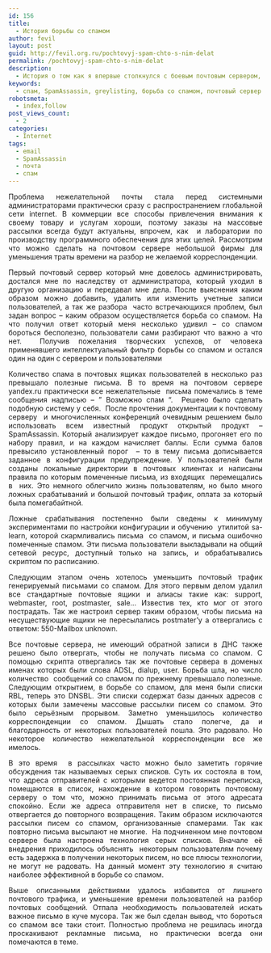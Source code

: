 ```yaml
---
id: 156
title:
  - История борьбы со спамом
author: fevil
layout: post
guid: http://fevil.org.ru/pochtovyj-spam-chto-s-nim-delat
permalink: /pochtovyj-spam-chto-s-nim-delat
description:
  - История о том как я впервые столкнулся с боевым почтовым сервером, кучей пользователей почтовые ящики которых были завалены спамом. И как я все это разгрибал
keywords:
  - спам, SpamAssassin, greylisting, борьба со спамом, почтовый сервер
robotsmeta:
  - index,follow
post_views_count:
  - 2
categories:
  - Internet
tags:
  - email
  - SpamAssassin
  - почта
  - спам
---
```

<p style="text-align: justify;">
  Проблема нежелательной почты стала перед системными администраторами практически сразу с распространением глобальной сети internet. В коммерции все способы привлечения внимания к своему товару и услугам хороши, поэтому заказы на массовые рассылки всегда будут актуальны, впрочем, как  и лаборатории по производству программного обеспечения для этих целей. Рассмотрим что можно сделать на почтовом сервере небольшой фирмы для уменьшения траты времени на разбор не желаемой корреспонденции.
</p>

<p style="text-align: justify;">
  <!--more-->
</p>

<p style="text-align: justify;">
  Первый почтовый сервер который мне довелось администрировать, достался мне по наследству от администратора, который уходил в другую организацию и передавал мне дела. После выяснения каким образом можно добавить, удалить или изменить учетные записи пользователей, а так же разбора  часто встречающихся проблем, был задан вопрос &#8211; каким образом осуществляется борьба со спамом. На что получил ответ который меня несколько удивил &#8211; со спамом бороться бесполезно, пользователи сами разбирают что важно а что нет.  Получив пожелания творческих успехов, от человека применявшего интеллектуальный фильтр борьбы со спамом и остался один на один с сервером и пользователями
</p>

<p style="text-align: justify;">
  Количество спама в почтовых ящиках пользователей в несколько раз превышало полезные письма. В то время на почтовом сервере yandex.ru практически все нежелательные  письма помечались в теме сообщения надписью &#8211; &#8221; Возможно спам &#8220;.  Решено было сделать подобную систему у себя.  После прочтения документации к почтовому серверу  и многочисленных конференций очевидным решением было использовать всем известный продукт открытый продукт &#8211; SpamAssassin. Который анализирует каждое письмо, прогоняет его по набору правил, и на каждом начисляет баллы. Если сумма балов превысило установленный порог  &#8211; то в тему письма дописывается заданное в конфигурации предупреждение. У пользователей были созданы локальные директории в почтовых клиентах и написаны правила по которым помеченные письма, из входящих  перемещались в  них. Это немного облегчило жизнь пользователям, но было много ложных срабатываний и большой почтовый трафик, оплата за который была помегабайтной.
</p>

<p style="text-align: justify;">
  Ложные срабатывания постепенно были сведены к минимуму экспериментами по настройки конфигурации и обучению  утилитой sa-learn, которой скармливались письма  со спамом, и письма ошибочно помеченные спамом. Эти письма пользователи выкладывали на общий сетевой ресурс, доступный только на запись, и обрабатывались скриптом по расписанию.
</p>

<p style="text-align: justify;">
  Следующим этапом очень хотелось уменьшить почтовый трафик генерируемый письмами со спамом. Для этого первым делом удалил все стандартные почтовые ящики и алиасы такие как: support, webmaster, root, postmaster, sale&#8230; Известив тех, кто мог от этого пострадать. Так же настроил сервер таким образом, чтобы письма на несуществующие ящики не пересылались postmater&#8217;у а отвергались с ответом: 550-Mailbox unknown.
</p>

<p style="text-align: justify;">
  Все почтовые сервера, не имеющий обратной записи в ДНС также решено было отвергать, чтобы не получать письма со спамом. С помощью скрипта отвергались так же почтовые сервера в доменых именах которых были слова ADSL, dialup, user. Борьба шла, но число количество  сообщений со спамом по прежнему превышало полезные. Следующим открытием, в борьбе со спамом, для меня были списки RBL, теперь это DNSBL. Эти списки содержат базы данных адресов с которых были замечены массовые рассылки писем со спамом. Это было серьёзным прорывом. Заметно уменьшилось количество корреспонденции со спамом. Дышать стало полегче, да и благодарность от некоторых пользователей пошла. Это радовало. Но некоторое количество нежелательной корреспонденции все же имелось.
</p>

<p style="text-align: justify;">
  В это время  в рассылках часто можно было заметить горячие обсуждения так называемых серых списков. Суть их состояла в том, что адреса отправителей с которыми ведется постоянная переписка, помещаются в список, нахождение в котором говорить почтовому серверу о том что, можно принимать письма от этого адресата спокойно. Если же адреса отправителя нет в списке, то письмо отвергается до повторного возвращения. Таким образом исключаются рассылки писем со спамом, организованные спамерами. Так как повторно письма высылают не многие.  На подчиненном мне почтовом сервере была настроена технология серых списков. Вначале её внедрения приходилось объяснять  некоторым пользователям почему есть задержка в получении некоторых писем, но все плюсы технологии, не могут не радовать. На данный момент эту технологию я считаю наиболее эффективной в борьбе со спамом.
</p>

<p style="text-align: justify;">
  Выше описанными действиями удалось избавится от лишнего почтового трафика, и уменьшение времени пользователей на разбор почтовых сообщений. Отпала необходимость пользователей искать важное письмо в куче мусора. Так же был сделан вывод, что бороться со спамом все таки стоит. Полностью проблема не решилась иногда проскакивают рекламные письма, но практически всегда они помечаются в теме.
</p>
